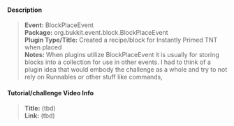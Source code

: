 #### Description
> **Event:** BlockPlaceEvent  
> **Package:** org.bukkit.event.block.BlockPlaceEvent  
> **Plugin Type/Title:** Created a recipe/block for Instantly Primed TNT when placed  
> **Notes:** When plugins utilize BlockPlaceEvent it is usually for storing blocks into a collection for use in other events. I had to think of a plugin idea that would embody the challenge as a whole and try to not rely on Runnables or other stuff like commands, 

#### Tutorial/challenge Video Info

> **Title:** (tbd)  
> **Link:** (tbd)  
